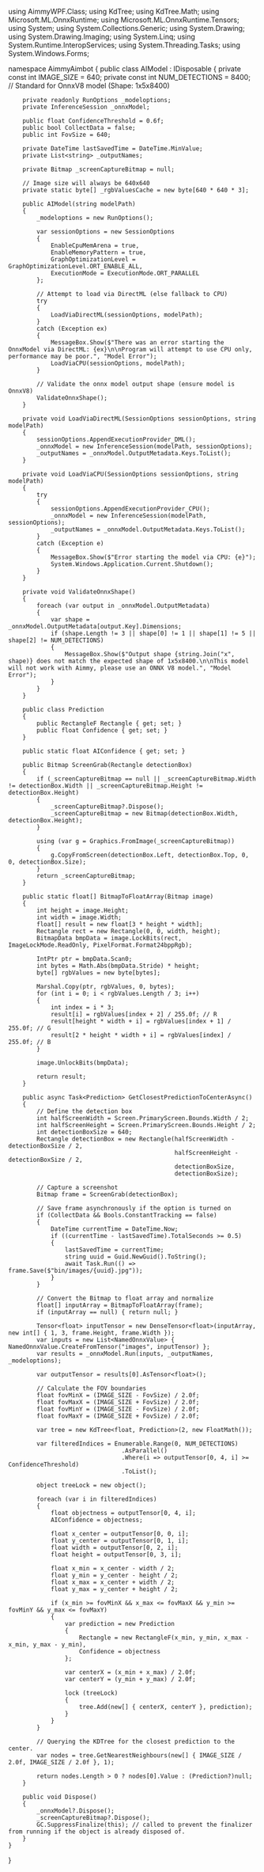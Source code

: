 using AimmyWPF.Class;
using KdTree;
using KdTree.Math;
using Microsoft.ML.OnnxRuntime;
using Microsoft.ML.OnnxRuntime.Tensors;
using System;
using System.Collections.Generic;
using System.Drawing;
using System.Drawing.Imaging;
using System.Linq;
using System.Runtime.InteropServices;
using System.Threading.Tasks;
using System.Windows.Forms;

namespace AimmyAimbot
{
    public class AIModel : IDisposable
    {
        private const int IMAGE_SIZE = 640;
        private const int NUM_DETECTIONS = 8400; // Standard for OnnxV8 model (Shape: 1x5x8400)

        private readonly RunOptions _modeloptions;
        private InferenceSession _onnxModel;

        public float ConfidenceThreshold = 0.6f;
        public bool CollectData = false;
        public int FovSize = 640;

        private DateTime lastSavedTime = DateTime.MinValue;
        private List<string> _outputNames;

        private Bitmap _screenCaptureBitmap = null;

        // Image size will always be 640x640
        private static byte[] _rgbValuesCache = new byte[640 * 640 * 3];

        public AIModel(string modelPath)
        {
            _modeloptions = new RunOptions();

            var sessionOptions = new SessionOptions
            {
                EnableCpuMemArena = true,
                EnableMemoryPattern = true,
                GraphOptimizationLevel = GraphOptimizationLevel.ORT_ENABLE_ALL,
                ExecutionMode = ExecutionMode.ORT_PARALLEL
            };

            // Attempt to load via DirectML (else fallback to CPU)
            try
            {
                LoadViaDirectML(sessionOptions, modelPath);
            }
            catch (Exception ex)
            {
                MessageBox.Show($"There was an error starting the OnnxModel via DirectML: {ex}\n\nProgram will attempt to use CPU only, performance may be poor.", "Model Error");
                LoadViaCPU(sessionOptions, modelPath);
            }

            // Validate the onnx model output shape (ensure model is OnnxV8)
            ValidateOnnxShape();
        }

        private void LoadViaDirectML(SessionOptions sessionOptions, string modelPath)
        {
            sessionOptions.AppendExecutionProvider_DML();
            _onnxModel = new InferenceSession(modelPath, sessionOptions);
            _outputNames = _onnxModel.OutputMetadata.Keys.ToList();
        }

        private void LoadViaCPU(SessionOptions sessionOptions, string modelPath)
        {
            try
            {
                sessionOptions.AppendExecutionProvider_CPU();
                _onnxModel = new InferenceSession(modelPath, sessionOptions);
                _outputNames = _onnxModel.OutputMetadata.Keys.ToList();
            }
            catch (Exception e)
            {
                MessageBox.Show($"Error starting the model via CPU: {e}");
                System.Windows.Application.Current.Shutdown();
            }
        }

        private void ValidateOnnxShape()
        {
            foreach (var output in _onnxModel.OutputMetadata)
            {
                var shape = _onnxModel.OutputMetadata[output.Key].Dimensions;
                if (shape.Length != 3 || shape[0] != 1 || shape[1] != 5 || shape[2] != NUM_DETECTIONS)
                {
                    MessageBox.Show($"Output shape {string.Join("x", shape)} does not match the expected shape of 1x5x8400.\n\nThis model will not work with Aimmy, please use an ONNX V8 model.", "Model Error");
                }
            }
        }

        public class Prediction
        {
            public RectangleF Rectangle { get; set; }
            public float Confidence { get; set; }
        }

        public static float AIConfidence { get; set; }

        public Bitmap ScreenGrab(Rectangle detectionBox)
        {
            if (_screenCaptureBitmap == null || _screenCaptureBitmap.Width != detectionBox.Width || _screenCaptureBitmap.Height != detectionBox.Height)
            {
                _screenCaptureBitmap?.Dispose();
                _screenCaptureBitmap = new Bitmap(detectionBox.Width, detectionBox.Height);
            }

            using (var g = Graphics.FromImage(_screenCaptureBitmap))
            {
                g.CopyFromScreen(detectionBox.Left, detectionBox.Top, 0, 0, detectionBox.Size);
            }
            return _screenCaptureBitmap;
        }

        public static float[] BitmapToFloatArray(Bitmap image)
        {
            int height = image.Height;
            int width = image.Width;
            float[] result = new float[3 * height * width];
            Rectangle rect = new Rectangle(0, 0, width, height);
            BitmapData bmpData = image.LockBits(rect, ImageLockMode.ReadOnly, PixelFormat.Format24bppRgb);

            IntPtr ptr = bmpData.Scan0;
            int bytes = Math.Abs(bmpData.Stride) * height;
            byte[] rgbValues = new byte[bytes];

            Marshal.Copy(ptr, rgbValues, 0, bytes);
            for (int i = 0; i < rgbValues.Length / 3; i++)
            {
                int index = i * 3;
                result[i] = rgbValues[index + 2] / 255.0f; // R
                result[height * width + i] = rgbValues[index + 1] / 255.0f; // G
                result[2 * height * width + i] = rgbValues[index] / 255.0f; // B
            }

            image.UnlockBits(bmpData);

            return result;
        }

        public async Task<Prediction> GetClosestPredictionToCenterAsync()
        {
            // Define the detection box
            int halfScreenWidth = Screen.PrimaryScreen.Bounds.Width / 2;
            int halfScreenHeight = Screen.PrimaryScreen.Bounds.Height / 2;
            int detectionBoxSize = 640;
            Rectangle detectionBox = new Rectangle(halfScreenWidth - detectionBoxSize / 2,
                                                   halfScreenHeight - detectionBoxSize / 2,
                                                   detectionBoxSize,
                                                   detectionBoxSize);

            // Capture a screenshot
            Bitmap frame = ScreenGrab(detectionBox);

            // Save frame asynchronously if the option is turned on
            if (CollectData && Bools.ConstantTracking == false)
            {
                DateTime currentTime = DateTime.Now;
                if ((currentTime - lastSavedTime).TotalSeconds >= 0.5)
                {
                    lastSavedTime = currentTime;
                    string uuid = Guid.NewGuid().ToString();
                    await Task.Run(() => frame.Save($"bin/images/{uuid}.jpg"));
                }
            }

            // Convert the Bitmap to float array and normalize
            float[] inputArray = BitmapToFloatArray(frame);
            if (inputArray == null) { return null; }

            Tensor<float> inputTensor = new DenseTensor<float>(inputArray, new int[] { 1, 3, frame.Height, frame.Width });
            var inputs = new List<NamedOnnxValue> { NamedOnnxValue.CreateFromTensor("images", inputTensor) };
            var results = _onnxModel.Run(inputs, _outputNames, _modeloptions);

            var outputTensor = results[0].AsTensor<float>();

            // Calculate the FOV boundaries
            float fovMinX = (IMAGE_SIZE - FovSize) / 2.0f;
            float fovMaxX = (IMAGE_SIZE + FovSize) / 2.0f;
            float fovMinY = (IMAGE_SIZE - FovSize) / 2.0f;
            float fovMaxY = (IMAGE_SIZE + FovSize) / 2.0f;

            var tree = new KdTree<float, Prediction>(2, new FloatMath());

            var filteredIndices = Enumerable.Range(0, NUM_DETECTIONS)
                                    .AsParallel()
                                    .Where(i => outputTensor[0, 4, i] >= ConfidenceThreshold)
                                    .ToList();

            object treeLock = new object();

            foreach (var i in filteredIndices)
            {
                float objectness = outputTensor[0, 4, i];
                AIConfidence = objectness;

                float x_center = outputTensor[0, 0, i];
                float y_center = outputTensor[0, 1, i];
                float width = outputTensor[0, 2, i];
                float height = outputTensor[0, 3, i];

                float x_min = x_center - width / 2;
                float y_min = y_center - height / 2;
                float x_max = x_center + width / 2;
                float y_max = y_center + height / 2;

                if (x_min >= fovMinX && x_max <= fovMaxX && y_min >= fovMinY && y_max <= fovMaxY)
                {
                    var prediction = new Prediction
                    {
                        Rectangle = new RectangleF(x_min, y_min, x_max - x_min, y_max - y_min),
                        Confidence = objectness
                    };

                    var centerX = (x_min + x_max) / 2.0f;
                    var centerY = (y_min + y_max) / 2.0f;

                    lock (treeLock)
                    {
                        tree.Add(new[] { centerX, centerY }, prediction);
                    }
                }
            }

            // Querying the KDTree for the closest prediction to the center.
            var nodes = tree.GetNearestNeighbours(new[] { IMAGE_SIZE / 2.0f, IMAGE_SIZE / 2.0f }, 1);

            return nodes.Length > 0 ? nodes[0].Value : (Prediction?)null;
        }

        public void Dispose()
        {
            _onnxModel?.Dispose();
            _screenCaptureBitmap?.Dispose();
            GC.SuppressFinalize(this); // called to prevent the finalizer from running if the object is already disposed of.
        }
    }
}
 
